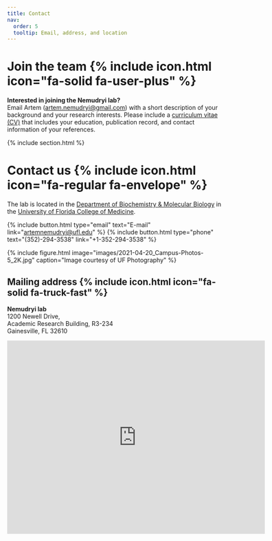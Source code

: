 ```yaml
---
title: Contact
nav:
  order: 5
  tooltip: Email, address, and location
---
```


# Join the team {% include icon.html icon="fa-solid fa-user-plus" %}

**Interested in joining the Nemudryi lab?** <br> Email Artem ([artem.nemudryi@gmail.com](mailto:artem.nemudryi@gmail.com)) with a short description of your background and your research interests. Please include a [curriculum vitae (CV)](https://hwpi.harvard.edu/files/ocs/files/gsas-cvs-and-cover-letters.pdf) that includes your education, publication record, and contact information of your references.



{% include section.html %}

# Contact us {% include icon.html icon="fa-regular fa-envelope" %}


The lab is located in the [Department of Biochemistry & Molecular Biology](https://biochem.med.ufl.edu) in the [University of Florida College of Medicine](https://med.ufl.edu).


{%
  include button.html
  type="email"
  text="E-mail"
  link="artemnemudryi@ufl.edu"
%}
{%
  include button.html
  type="phone"
  text="(352)-294-3538"
  link="+1-352-294-3538"
%}


{%
  include figure.html
  image="images/2021-04-20_Campus-Photos-5_2K.jpg"
  caption="Image courtesy of UF Photography"
%}







## Mailing address  {% include icon.html icon="fa-solid fa-truck-fast" %}

**Nemudryi lab**<br>
1200 Newell Drive,<br>
Academic Research Building, R3-234<br>
Gainesville, FL 32610


<iframe src="https://www.google.com/maps/embed?pb=!1m18!1m12!1m3!1d1243.1342881912303!2d-82.34467304913134!3d29.641242640555358!2m3!1f0!2f0!3f0!3m2!1i1024!2i768!4f13.1!3m3!1m2!1s0x88e8a39e46823e1d%3A0xa41e264426f835ce!2sUF%20Academic%20Research%20Building%20College%20Of%20Medicine!5e0!3m2!1sen!2sus!4v1713287564714!5m2!1sen!2sus" width="600" height="450" style="border:0;" allowfullscreen="" loading="lazy" referrerpolicy="no-referrer-when-downgrade"></iframe>
<br>





